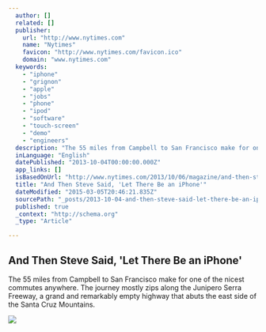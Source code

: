 ```yaml
---
  author: []
  related: []
  publisher: 
    url: "http://www.nytimes.com"
    name: "Nytimes"
    favicon: "http://www.nytimes.com/favicon.ico"
    domain: "www.nytimes.com"
  keywords: 
    - "iphone"
    - "grignon"
    - "apple"
    - "jobs"
    - "phone"
    - "ipod"
    - "software"
    - "touch-screen"
    - "demo"
    - "engineers"
  description: "The 55 miles from Campbell to San Francisco make for one of the nicest commutes anywhere. The journey mostly zips along the Junipero Serra Freeway, a grand and remarkably empty highway that abuts the east side of the Santa Cruz Mountains."
  inLanguage: "English"
  datePublished: "2013-10-04T00:00:00.000Z"
  app_links: []
  isBasedOnUrl: "http://www.nytimes.com/2013/10/06/magazine/and-then-steve-said-let-there-be-an-iphone.html?_r=2&"
  title: "And Then Steve Said, 'Let There Be an iPhone'"
  dateModified: "2015-03-05T20:46:21.835Z"
  sourcePath: "_posts/2013-10-04-and-then-steve-said-let-there-be-an-iphone.md"
  published: true
  _context: "http://schema.org"
  _type: "Article"

---
```

<article style=""><h1>And Then Steve Said, 'Let There Be an iPhone'</h1><p>The 55 miles from Campbell to San Francisco make for one of the nicest commutes anywhere. The journey mostly zips along the Junipero Serra Freeway, a grand and remarkably empty highway that abuts the east side of the Santa Cruz Mountains.</p><img src="http://graphics8.nytimes.com/images/2013/10/06/magazine/iphone_ss-slide-WXU1/iphone_ss-slide-WXU1-videoSixteenByNine600.jpg" /></article>